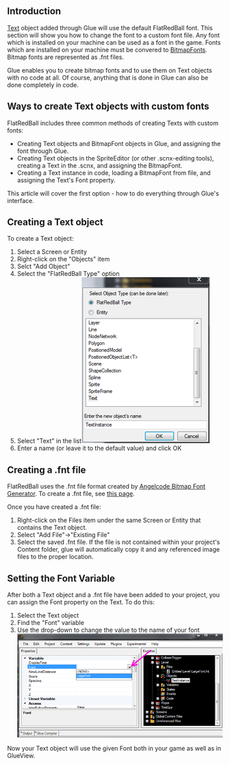 ## Introduction

[Text](/frb/docs/index.php?title=FlatRedBall.Graphics.Text.md "FlatRedBall.Graphics.Text") object added through Glue will use the default FlatRedBall font. This section will show you how to change the font to a custom font file. Any font which is installed on your machine can be used as a font in the game. Fonts which are installed on your machine must be convered to [BitmapFonts](/frb/docs/index.php?title=FlatRedBall.Graphics.BitmapFont.md "FlatRedBall.Graphics.BitmapFont"). Bitmap fonts are represented as .fnt files.

Glue enables you to create bitmap fonts and to use them on Text objects with no code at all. Of course, anything that is done in Glue can also be done completely in code.

## Ways to create Text objects with custom fonts

FlatRedBall includes three common methods of creating Texts with custom fonts:

-   Creating Text objects and BitmapFont objects in Glue, and assigning the font through Glue.
-   Creating Text objects in the SpriteEditor (or other .scnx-editing tools), creating a Text in the .scnx, and assigning the BitmapFont.
-   Creating a Text instance in code, loading a BitmapFont from file, and assigning the Text's Font property.

This article will cover the first option - how to do everything through Glue's interface.

## Creating a Text object

To create a Text object:

1.  Select a Screen or Entity
2.  Right-click on the "Objects" item
3.  Selct "Add Object"
4.  Select the "FlatRedBall Type" option
5.  Select "Text" in the list![NewTextInstance.PNG](/media/migrated_media-NewTextInstance.PNG)
6.  Enter a name (or leave it to the default value) and click OK

## Creating a .fnt file

FlatRedBall uses the .fnt file format created by [Angelcode Bitmap Font Generator](http://www.angelcode.com/products/bmfont/). To create a .fnt file, see [this page](/frb/docs/index.php?title=FlatRedBall.Graphics.BitmapFont.md#Creating_a_BitmapFont "FlatRedBall.Graphics.BitmapFont").

Once you have created a .fnt file:

1.  Right-click on the Files item under the same Screen or Entity that contains the Text object.
2.  Select "Add File"-\>"Existing File"
3.  Select the saved .fnt file. If the file is not contained within your project's Content folder, glue will automatically copy it and any referenced image files to the proper location.

## Setting the Font Variable

After both a Text object and a .fnt file have been added to your project, you can assign the Font property on the Text. To do this:

1.  Select the Text object
2.  Find the "Font" variable
3.  Use the drop-down to change the value to the name of your font![SetFontVariable.png](/media/migrated_media-SetFontVariable.png)

Now your Text object will use the given Font both in your game as well as in GlueView.
